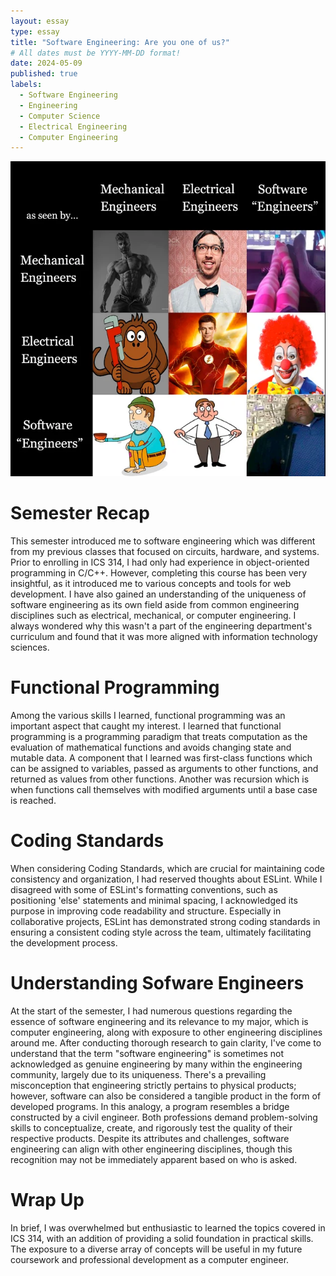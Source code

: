 ```yaml
---
layout: essay
type: essay
title: "Software Engineering: Are you one of us?"
# All dates must be YYYY-MM-DD format!
date: 2024-05-09
published: true
labels:
  - Software Engineering
  - Engineering
  - Computer Science
  - Electrical Engineering
  - Computer Engineering
---
```


<center><img width="900px" class="center" src="..\img\engmeme.png"></center>

# Semester Recap
This semester introduced me to software engineering which was different from my previous classes that focused on circuits, hardware, and systems. Prior to enrolling in ICS 314, I had only had experience in object-oriented programming in C/C++. However, completing this course has been very insightful, as it introduced me to various concepts and tools for web development. I have also gained an understanding of the uniqueness of software engineering as its own field aside from common engineering disciplines such as electrical, mechanical, or computer engineering. I always wondered why this wasn't a part of the engineering department's curriculum and found that it was more aligned with information technology sciences. 
# Functional Programming
Among the various skills I learned, functional programming was an important aspect that caught my interest. I learned that functional programming is a programming paradigm that treats computation as the evaluation of mathematical functions and avoids changing state and mutable data. A component that I learned was first-class functions which can be assigned to variables, passed as arguments to other functions, and returned as values from other functions. Another was recursion which is when functions call themselves with modified arguments until a base case is reached.
# Coding Standards
When considering Coding Standards, which are crucial for maintaining code consistency and organization, I had reserved thoughts about ESLint. While I disagreed with some of ESLint's formatting conventions, such as positioning 'else' statements and minimal spacing, I acknowledged its purpose in improving code readability and structure. Especially in collaborative projects, ESLint has demonstrated strong coding standards in ensuring a consistent coding style across the team, ultimately facilitating the development process.

# Understanding Sofware Engineers
At the start of the semester, I had numerous questions regarding the essence of software engineering and its relevance to my major, which is computer engineering, along with exposure to other engineering disciplines around me. After conducting thorough research to gain clarity, I've come to understand that the term "software engineering" is sometimes not acknowledged as genuine engineering by many within the engineering community, largely due to its uniqueness. There's a prevailing misconception that engineering strictly pertains to physical products; however, software can also be considered a tangible product in the form of developed programs. In this analogy, a program resembles a bridge constructed by a civil engineer. Both professions demand problem-solving skills to conceptualize, create, and rigorously test the quality of their respective products. Despite its attributes and challenges, software engineering can align with other engineering disciplines, though this recognition may not be immediately apparent based on who is asked.

# Wrap Up
In brief, I was overwhelmed but enthusiastic to learned the topics covered in ICS 314, with an addition of providing a solid foundation in practical skills. The exposure to a diverse array of concepts will be useful in my future coursework and professional development as a computer engineer.
